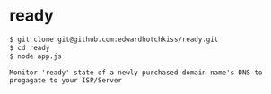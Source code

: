 
ready
=====

```bash
$ git clone git@github.com:edwardhotchkiss/ready.git
$ cd ready
$ node app.js
```

	Monitor 'ready' state of a newly purchased domain name's DNS to progagate to your ISP/Server